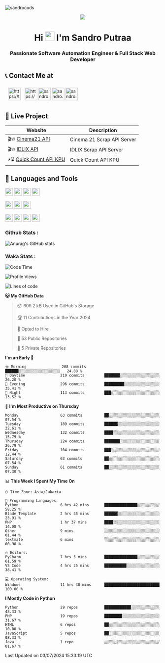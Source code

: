 

![sandrocods](https://cardivo.vercel.app/api?name=Martinus%20Krisandro%20Perdana%20Putra&description=Software%20Automation%20Engineer%20%7C%7C%20Full%20Stack%20Web%20Developer&image=https://avatars.githubusercontent.com/u/59155826?v=4&backgroundColor=%23ecf0f1)
<p align="center" style="p3">
<a href="https://github.com/antonkomarev/github-profile-views-counter">
    <img align="center"  src="https://komarev.com/ghpvc/?username=sandrocods&style=for-the-badge">
</a>
</p>



<h1 align="center" > Hi <img src="https://media.giphy.com/media/hvRJCLFzcasrR4ia7z/giphy.gif" width="30px"> I'm Sandro Putraa </h1>
<h3 align="center" style="p3">Passionate Software Automation Engineer & Full Stack Web Developer </h3>



## 📞 Contact Me at

<p align="left">
      <a href="https://t.me/sandroputraa" target="blank"><img align="center" src="https://www.vectorlogo.zone/logos/telegram/telegram-tile.svg" alt="https://t.me/sandroputraa" height="40" width="40" style="margin: 10" /></a>
    <a href="https://www.linkedin.com/in/sandro-putraa-34b80a19b/" target="blank"><img align="center" src="https://raw.githubusercontent.com/rahuldkjain/github-profile-readme-generator/master/src/images/icons/Social/linked-in-alt.svg" alt="https://www.linkedin.com/in/sandro-putraa-34b80a19b/" height="40" width="40" /></a>
    <a href="https://fb.com/sandro.putraaa" target="blank"><img align="center" src="https://raw.githubusercontent.com/rahuldkjain/github-profile-readme-generator/master/src/images/icons/Social/facebook.svg" alt="sandro.putraaa" height="40" width="40" /></a>
    <a href="https://instagram.com/sandro.putraa" target="blank"><img align="center" src="https://raw.githubusercontent.com/rahuldkjain/github-profile-readme-generator/master/src/images/icons/Social/instagram.svg" alt="sandro.putraa" height="40" width="40" /></a>
    <a href="https://wakatime.com/@sandrocods" target="blank"><img align="center" src="https://wakatime.com/static/img/wakatime-logo-text-vertical.png" alt="sandro.putraa" height="40" width="40" /></a>
   
</p>

## 🚀 Live Project


| Website             | Description     |
| ----------------- | --- |
| 🎬🔥 [Cinema21 API](https://cinema-21-scrapper.vercel.app/) | Cinema 21 Scrap API Server |
| 🎬🔥 [IDLIX API](https://idlix-api.vercel.app/) | IDLIX Scrap API Server |
| ⚡⌛ [Quick Count API KPU](https://api-real-count-2024.vercel.app/)| Quick Count API KPU |



## 🙌 Languages and Tools

<img src="https://img.shields.io/badge/-Git-white?style=for-the-badge&logo=git" height="25" /></img>
<img src="https://img.shields.io/badge/-GitHub-white?style=for-the-badge&logo=github&logoColor=007ACC" height="25" /></img> <img src="https://img.shields.io/badge/-VS%20Code-white?style=for-the-badge&logo=visual-studio-code&logoColor=007ACC" height="25" /></img> <img src="https://img.shields.io/badge/-Pycharm-white?style=for-the-badge&logo=pycharm&logoColor=007ACC" height="25" /></img>

<img src="https://img.shields.io/badge/-Laravel-white?style=for-the-badge&logo=laravel&logoColor=007ACC" height="25" /></img>
<img src="https://img.shields.io/badge/-Flask-white?style=for-the-badge&logo=flask&logoColor=007ACC" height="25" /></img>
<img src="https://img.shields.io/badge/-Selenium-white?style=for-the-badge&logo=selenium&logoColor=007ACC" height="25" /></img>

<img src="https://img.shields.io/badge/-Python-white?style=for-the-badge&logo=python&logoColor=007ACC" height="25" /></img>
<img src="https://img.shields.io/badge/-Php-white?style=for-the-badge&logo=php&logoColor=007ACC" height="25" /></img>
<img src="https://img.shields.io/badge/-java-white?style=for-the-badge&logo=java&logoColor=007ACC" height="25" /></img>
<img src="https://img.shields.io/badge/-c++-white?style=for-the-badge&logo=c%2B%2B&logoColor=007ACC" height="25" /></img>



### Github Stats :
![Anurag's GitHub stats](https://github-readme-stats.vercel.app/api?username=sandrocods&show_icons=true&theme=transparent)


### Waka Stats :
<!--START_SECTION:waka-->
![Code Time](http://img.shields.io/badge/Code%20Time-2%2C223%20hrs%2026%20mins-blue)

![Profile Views](http://img.shields.io/badge/Profile%20Views-4-blue)

![Lines of code](https://img.shields.io/badge/From%20Hello%20World%20I%27ve%20Written-1.5%20million%20lines%20of%20code-blue)

**🐱 My GitHub Data** 

> 📦 609.2 kB Used in GitHub's Storage 
 > 
> 🏆 11 Contributions in the Year 2024
 > 
> 💼 Opted to Hire
 > 
> 📜 53 Public Repositories 
 > 
> 🔑 5 Private Repositories 
 > 
**I'm an Early 🐤** 

```text
🌞 Morning                208 commits         ██████░░░░░░░░░░░░░░░░░░░   24.88 % 
🌆 Daytime                219 commits         ███████░░░░░░░░░░░░░░░░░░   26.20 % 
🌃 Evening                296 commits         █████████░░░░░░░░░░░░░░░░   35.41 % 
🌙 Night                  113 commits         ███░░░░░░░░░░░░░░░░░░░░░░   13.52 % 
```
📅 **I'm Most Productive on Thursday** 

```text
Monday                   63 commits          ██░░░░░░░░░░░░░░░░░░░░░░░   07.54 % 
Tuesday                  189 commits         ██████░░░░░░░░░░░░░░░░░░░   22.61 % 
Wednesday                132 commits         ████░░░░░░░░░░░░░░░░░░░░░   15.79 % 
Thursday                 224 commits         ███████░░░░░░░░░░░░░░░░░░   26.79 % 
Friday                   104 commits         ███░░░░░░░░░░░░░░░░░░░░░░   12.44 % 
Saturday                 63 commits          ██░░░░░░░░░░░░░░░░░░░░░░░   07.54 % 
Sunday                   61 commits          ██░░░░░░░░░░░░░░░░░░░░░░░   07.30 % 
```


📊 **This Week I Spent My Time On** 

```text
🕑︎ Time Zone: Asia/Jakarta

💬 Programming Languages: 
Python                   6 hrs 42 mins       ███████████████░░░░░░░░░░   58.25 % 
Blade Template           2 hrs 45 mins       ██████░░░░░░░░░░░░░░░░░░░   23.91 % 
PHP                      1 hr 37 mins        ████░░░░░░░░░░░░░░░░░░░░░   14.08 % 
Other                    9 mins              ░░░░░░░░░░░░░░░░░░░░░░░░░   01.44 % 
textmate                 6 mins              ░░░░░░░░░░░░░░░░░░░░░░░░░   00.90 % 

🔥 Editors: 
PyCharm                  7 hrs 5 mins        ███████████████░░░░░░░░░░   61.59 % 
VS Code                  4 hrs 25 mins       ██████████░░░░░░░░░░░░░░░   38.41 % 

💻 Operating System: 
Windows                  11 hrs 30 mins      █████████████████████████   100.00 % 
```

**I Mostly Code in Python** 

```text
Python                   29 repos            ████████████░░░░░░░░░░░░░   48.33 % 
PHP                      19 repos            ████████░░░░░░░░░░░░░░░░░   31.67 % 
HTML                     6 repos             ██░░░░░░░░░░░░░░░░░░░░░░░   10.00 % 
JavaScript               5 repos             ██░░░░░░░░░░░░░░░░░░░░░░░   08.33 % 
Java                     1 repo              ░░░░░░░░░░░░░░░░░░░░░░░░░   01.67 % 
```




 Last Updated on 03/07/2024 15:33:19 UTC
<!--END_SECTION:waka-->
